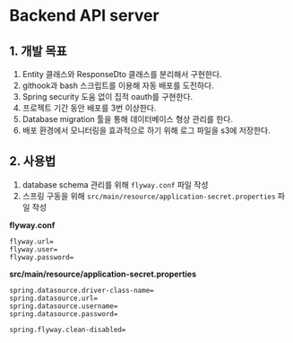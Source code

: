 # Backend API server

## 1. 개발 목표

1. Entity 클래스와 ResponseDto 클래스를 분리해서 구현한다.
2. githook과 bash 스크립트를 이용해 자동 배포를 도전하다.
3. Spring security 도움 없이 집적 oauth를 구현한다.
4. 프로젝트 기간 동안 배포를 3번 이상한다.
5. Database migration 툴을 통해 데이터베이스 형상 관리를 한다.
6. 배포 환경에서 모니터링을 효과적으로 하기 위해 로그 파일을 s3에 저장한다.

## 2. 사용법

1. database schema 관리를 위해 `flyway.conf` 파일 작성
2. 스프링 구동을 위해 `src/main/resource/application-secret.properties` 파일 작성

**flyway.conf**
```
flyway.url=
flyway.user=
flyway.password=
```

**src/main/resource/application-secret.properties**
```properties
spring.datasource.driver-class-name=
spring.datasource.url=
spring.datasource.username=
spring.datasource.password=

spring.flyway.clean-disabled=
```
